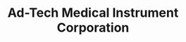 ---
title: "Ad-Tech Medical Instrument Corporation"
url: /racine/ad-tech-medical-instrument-corporation/
shop: Sanitätshaus
---